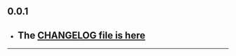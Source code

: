 ## 0.0.1

- ## The [CHANGELOG file is here](https://flutter-sound.canardoux.xyz/changelog.html)

-----------------------------------------------------------------------------------------------------------------------------------
